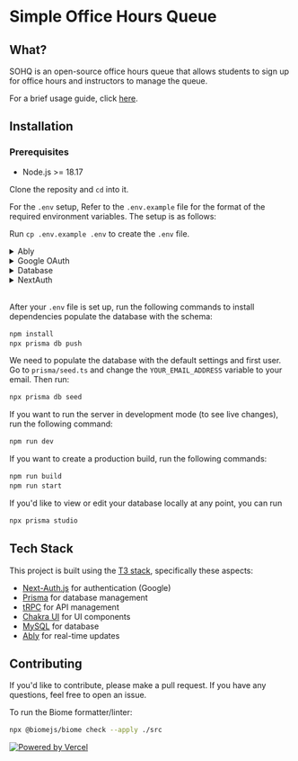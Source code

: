 # Simple Office Hours Queue

## What?

SOHQ is an open-source office hours queue that allows students to sign up for office hours and instructors to manage the queue.

For a brief usage guide, click [here](https://docs.google.com/presentation/d/1nPpjBQkf2LSRuIlFPolcVz9_iE3x1sNHgx0nXM867e4/edit?usp=sharing).

## Installation

### Prerequisites
- Node.js >= 18.17

Clone the reposity and `cd` into it.

For the `.env` setup, Refer to the `.env.example` file for the format of the required environment variables. The setup is as follows:

Run `cp .env.example .env` to create the `.env` file.

<details>
<summary>Ably</summary>

Ably is used for real-time communication (i.e. queue updates)

1. Create an account on <a target="_blank" href="https://ably.com">Ably</a>.

2. Create a new app.

3. Go to the "API Keys" tab. You should have 2 API keys, one for the server (top) and one for the client (bottom). Copy the server API key and paste it into the `ABLY_SERVER_API_KEY` variable in the `.env` file. Copy the client API key and paste it into the `NEXT_PUBLIC_ABLY_CLIENT_API_KEY` variable in the `.env` file. **Your client API key should have the `Subscribe` and `Publish` permission enabled.**
![Ably API Keys](/readme-assets/ably-config.jpg)

</details>

<details>
<summary>Google OAuth</summary>

Google OAuth is used for authentication.

1. Create a new project on <a target="_blank" href="https://console.developers.google.com">Google Cloud Platform</a>.

2. Navigate to the Credentials tab. Press the "Create Credentials" button and select "OAuth client ID". Go throuth the process of filling out the form. Select `External` if you're given the option. Press the "Create Credentials" button again. This time select "Web application" as the application type.

3. Create a new OAuth client ID. Make sure to set the Authorized JavaScript origins to `http://localhost` and redirect URI to `http://localhost:3000/api/auth/callback/google`. When deployed, add new entries, replacing `localhost`/`localhost:3000` to the new URL.
![Google Auth setup](/readme-assets/google-config.jpg)

4. Copy the client ID and paste it into the `GOOGLE_CLIENT_ID` variable in the `.env` file.

5. Copy the client secret and paste it into the `GOOGLE_CLIENT_SECRET` variable in the `.env` file.

</details>

<details>
<summary>Database</summary>

#### Local Development 
For local development we run a docker container serving a mySQL database.

1. Install [Docker](https://docs.docker.com/get-docker/) on your machine.

2. Start the container by running:
```
docker compose up
```

Note that if you are using an M1 Mac, you may need to change the docker image in `docker-compose.yaml` to 'arm64v8/mysql'. This is because the official image for MySQl, as of writing, does not currently support the ARM architecture.


#### Production



For the production environment, the free tier of <a href="https://planetscale.com">Planetscale</a> is very nice.

1. Create a new database on <a target="_blank" href="https://planetscale.com">Planetscale</a>.

2. Copy the database URL and paste it into the `DATABASE_URL` variable in the `.env` file. You can find this link by clicking on the database name and then clicking on the `Connect` button and select `Connect with Prisma`.

</details>

<details>
<summary>NextAuth</summary>

Run `openssl rand -base64 32` (you may need to download openssl) and put the result inside of `NEXTAUTH_SECRET`.

</details>

<br />


After your `.env` file is set up, run the following commands to install dependencies populate the database with the schema:

```bash
npm install
npx prisma db push
```

We need to populate the database with the default settings and first user. Go to `prisma/seed.ts` and change the `YOUR_EMAIL_ADDRESS` variable to your email. Then run:

```bash
npx prisma db seed
``` 

If you want to run the server in development mode (to see live changes), run the following command:

```bash
npm run dev
```

If you want to create a production build, run the following commands:

```bash
npm run build
npm run start
```

If you'd like to view or edit your database locally at any point, you can run

```bash
npx prisma studio
```


## Tech Stack

This project is built using the [T3 stack](https://github.com/t3-oss/create-t3-app), specifically these aspects:

- [Next-Auth.js](https://next-auth.js.org) for authentication (Google)
- [Prisma](https://prisma.io) for database management
- [tRPC](https://trpc.io) for API management
- [Chakra UI](https://chakra-ui.com) for UI components
- [MySQL](https://mysql.com) for database
- [Ably](https://ably.com) for real-time updates

## Contributing

If you'd like to contribute, please make a pull request. If you have any questions, feel free to open an issue.

To run the Biome formatter/linter:

```bash
npx @biomejs/biome check --apply ./src
```

[![Powered by Vercel](https://images.ctfassets.net/e5382hct74si/78Olo8EZRdUlcDUFQvnzG7/fa4cdb6dc04c40fceac194134788a0e2/1618983297-powered-by-vercel.svg)](https://vercel.com?utm_source=cs61b&utm_campaign=oss)
